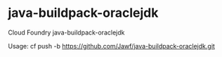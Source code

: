 # java-buildpack-oraclejdk
Cloud Foundry java-buildpack-oraclejdk

Usage:
cf push -b https://github.com/Jawf/java-buildpack-oraclejdk.git

